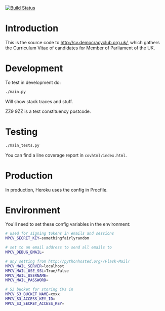 [![Build Status](https://travis-ci.org/frabcus/mpcv.svg?branch=master)](https://travis-ci.org/frabcus/mpcv)


Introduction
============

This is the source code to http://cv.democracyclub.org.uk/, which gathers the
Curriculum Vitae of candidates for Member of Parliament of the UK.


Development
===========

To test in development do:

```sh
./main.py
```

Will show stack traces and stuff.

ZZ9 9ZZ is a test constituency postcode.


Testing
=======

```sh
./main_tests.py
```

You can find a line coverage report in `covhtml/index.html`.


Production
==========

In production, Heroku uses the config in Procfile.


Environment
===========

You'll need to set these config variables in the environment:

```sh
# used for signing tokens in emails and sessions
MPCV_SECRET_KEY=somethingfairlyrandom

# set to an email address to send all emails to
MPCV_DEBUG_EMAIL= 

# any setting from http://pythonhosted.org//Flask-Mail/
MPCV_MAIL_SERVER=localhost
MPCV_MAIL_USE_SSL=True/False
MPCV_MAIL_USERNAME=
MPCV_MAIL_PASSWORD=

# S3 bucket for storing CVs in 
MPCV_S3_BUCKET_NAME=xxxx
MPCV_S3_ACCESS_KEY_ID=
MPCV_S3_SECRET_ACCESS_KEY=
```



